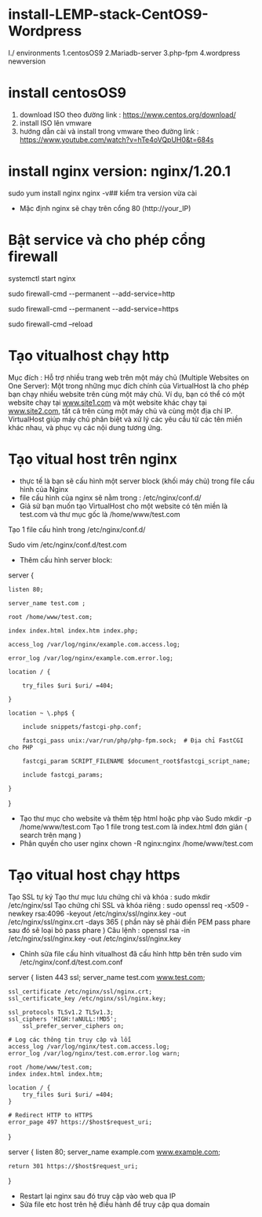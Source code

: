 # install-LEMP-stack-CentOS9-Wordpress
I./ environments
1.centosOS9
2.Mariadb-server
3.php-fpm
4.wordpress newversion

# install centosOS9
1. download ISO theo đường link : https://www.centos.org/download/
2. install ISO lên vmware
3. hướng dẫn cài và install trong vmware theo đường link : https://www.youtube.com/watch?v=hTe4oVQpUH0&t=684s
# install nginx version: nginx/1.20.1
sudo yum install nginx
nginx -v## kiểm tra version vừa cài
- Mặc định nginx sẽ chạy trên cổng 80 (http://your_IP)
# Bật service và cho phép cổng firewall
systemctl start nginx

sudo firewall-cmd --permanent --add-service=http

sudo firewall-cmd --permanent --add-service=https

sudo firewall-cmd –reload

# Tạo vitualhost chạy http
Mục đích : Hỗ trợ nhiều trang web trên một máy chủ (Multiple Websites on One Server): Một trong những mục đích chính của VirtualHost là cho phép bạn chạy nhiều website trên cùng một máy chủ. Ví dụ, bạn có thể có một website chạy tại www.site1.com và một website khác chạy tại www.site2.com, tất cả trên cùng một máy chủ và cùng một địa chỉ IP. VirtualHost giúp máy chủ phân biệt và xử lý các yêu cầu từ các tên miền khác nhau, và phục vụ các nội dung tương ứng.

# Tạo vitual host trên nginx 
-	thực tế là bạn sẽ cấu hình một server block (khối máy chủ) trong file cấu hình của Nginx
-	file cấu hình của nginx sẽ nằm trong : /etc/nginx/conf.d/
-	Giả sử bạn muốn tạo VirtualHost cho một website có tên miền là test.com và thư mục gốc là /home/www/test.com
  
Tạo 1 file cấu hình trong /etc/nginx/conf.d/

Sudo vim /etc/nginx/conf.d/test.com

- Thêm cấu hình server block:
  
server {

    listen 80;
    
    server_name test.com ;
    
    root /home/www/test.com;  
    
    index index.html index.htm index.php;
    
    access_log /var/log/nginx/example.com.access.log;
    
    error_log /var/log/nginx/example.com.error.log;	
    
    location / {
    
        try_files $uri $uri/ =404;  
	
    } 	

    location ~ \.php$ {
    
        include snippets/fastcgi-php.conf;
	
        fastcgi_pass unix:/var/run/php/php-fpm.sock;  # Địa chỉ FastCGI cho PHP
	
        fastcgi_param SCRIPT_FILENAME $document_root$fastcgi_script_name;
	
        include fastcgi_params;
	
    }
    
}

- Tạo thư mục cho website và thêm tệp html hoặc php vào 
Sudo mkdir -p /home/www/test.com
Tạo 1 file trong test.com là index.html đơn giản ( search trên mạng )
- Phân quyền cho user nginx 
chown -R nginx:nginx /home/www/test.com 

# Tạo vitual host chạy https 
Tạo SSL tự ký 
Tạo thư mục lưu chứng chỉ và khóa : 
sudo mkdir /etc/nginx/ssl
Tạo chứng chỉ SSL và khóa riêng : 
sudo openssl req -x509 -newkey rsa:4096 -keyout /etc/nginx/ssl/nginx.key -out /etc/nginx/ssl/nginx.crt -days 365
 (  phần này sẽ phải điền PEM pass phare sau đó sẽ loại bỏ pass phare ) 
Câu lệnh : openssl rsa -in /etc/nginx/ssl/nginx.key -out /etc/nginx/ssl/nginx.key

- Chỉnh sửa file cấu hình vitualhost đã cấu hình http bên trên 
sudo vim /etc/nginx/conf.d/test.com.conf

server {
    listen 443 ssl;
    server_name test.com www.test.com;

    ssl_certificate /etc/nginx/ssl/nginx.crt;
    ssl_certificate_key /etc/nginx/ssl/nginx.key;

    ssl_protocols TLSv1.2 TLSv1.3;
    ssl_ciphers 'HIGH:!aNULL:!MD5';
		ssl_prefer_server_ciphers on;

    # Log các thông tin truy cập và lỗi
    access_log /var/log/nginx/test.com.access.log;
    error_log /var/log/nginx/test.com.error.log warn;

    root /home/www/test.com;
    index index.html index.htm;

    location / {
        try_files $uri $uri/ =404;
    }

    # Redirect HTTP to HTTPS
    error_page 497 https://$host$request_uri;
}

server {
    listen 80;
    server_name example.com www.example.com;

    return 301 https://$host$request_uri;
}

-	Restart lại nginx sau đó truy cập vào web qua IP 
-	Sửa file etc host trên hệ điều hành để truy cập qua domain 
